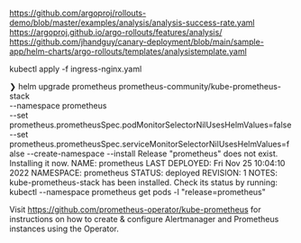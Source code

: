 https://github.com/argoproj/rollouts-demo/blob/master/examples/analysis/analysis-success-rate.yaml
https://argoproj.github.io/argo-rollouts/features/analysis/
https://github.com/jhandguy/canary-deployment/blob/main/sample-app/helm-charts/argo-rollouts/templates/analysistemplate.yaml


kubectl apply -f ingress-nginx.yaml

❯ helm upgrade prometheus prometheus-community/kube-prometheus-stack \
--namespace prometheus  \
--set prometheus.prometheusSpec.podMonitorSelectorNilUsesHelmValues=false \
--set prometheus.prometheusSpec.serviceMonitorSelectorNilUsesHelmValues=false --create-namespace --install
Release "prometheus" does not exist. Installing it now.
NAME: prometheus
LAST DEPLOYED: Fri Nov 25 10:04:10 2022
NAMESPACE: prometheus
STATUS: deployed
REVISION: 1
NOTES:
kube-prometheus-stack has been installed. Check its status by running:
  kubectl --namespace prometheus get pods -l "release=prometheus"

Visit https://github.com/prometheus-operator/kube-prometheus for instructions on how to create & configure Alertmanager and Prometheus instances using the Operator.

